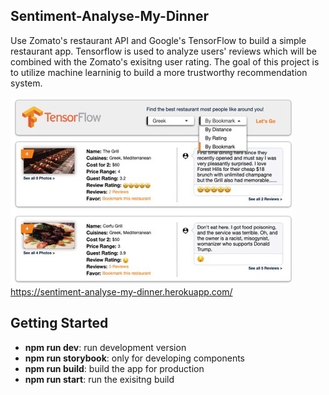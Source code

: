 ## Sentiment-Analyse-My-Dinner
Use Zomato's restaurant API and Google's TensorFlow to build a simple restaurant app. Tensorflow is used to analyze users' reviews which will be combined with the Zomato's exisitng user rating. The goal of this project is to utilize machine learninig to build a more trustworthy recommendation system.

![Screenshot_01](/public/assets/readme_01.jpg?raw=true)
https://sentiment-analyse-my-dinner.herokuapp.com/

## Getting Started
<ul>
    <li><b>npm run dev</b>: run development version</li>
    <li><b>npm run storybook</b>: only for developing components</li>
    <li><b>npm run build</b>: build the app for production</li>
    <li><b>npm run start</b>: run the exisitng build</li>
</ul>
